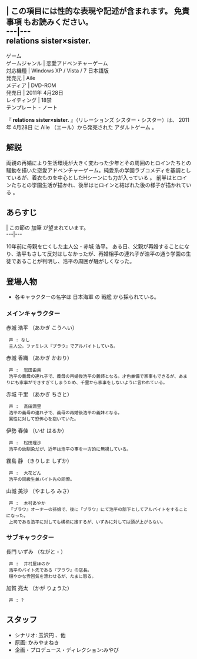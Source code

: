 |  この項目には性的な表現や記述が含まれます。  免責事項  もお読みください。  
---|---  
relations sister×sister.  
---  
ゲーム  
ゲームジャンル  |  恋愛アドベンチャーゲーム   
対応機種  |  Windows XP  /  Vista  /  7  日本語版   
発売元  |  Aile   
メディア  |  DVD-ROM   
発売日  |  2011年  4月28日   
レイティング  |  18禁   
テンプレート  \-  ノート  
  
『 **relations sister×sister.** 』（リレーションズ シスター・シスター）は、  2011年  4月28日  に  Aile
（エール）から発売された  アダルトゲーム  。

##  解説  

両親の再婚により生活環境が大きく変わった少年とその周囲のヒロインたちとの騒動を描いた恋愛アドベンチャーゲーム。純愛系の学園ラブコメディを基調としているが、着衣ものを中心としたHシーンにも力が入っている
  。 前半はヒロインたちとの学園生活が描かれ、後半はヒロインと結ばれた後の様子が描かれている    。

##  あらすじ  

|  この節の  加筆  が望まれています。  
---|---  
  
10年前に母親を亡くした主人公・赤城 浩平。
ある日、父親が再婚することになり、浩平もさして反対はしなかったが、再婚相手の連れ子が浩平の通う学園の生徒であることが判明し、浩平の周囲が騒がしくなった。

##  登場人物  

  * 各キャラクターの名字は  日本海軍  の  戦艦  から採られている。 

###  メインキャラクター  

赤城 浩平 （あかぎ こうへい）

     声 : なし 
     主人公。ファミレス『ブラウ』でアルバイトしている。 
赤城 香織 （あかぎ かおり）

     声 :  岩田由貴 
     浩平の義母の連れ子で、義母の再婚後浩平の義姉となる。才色兼備で家事もできるが、あまりにも家事ができすぎてしまうため、千里から家事をしないように言われている。 
赤城 千里 （あかぎ ちさと）

     声 :  高田潤里 
     浩平の義母の連れ子で、義母の再婚後浩平の義妹となる。 
     異性に対して恐怖心を抱いていた。 
伊勢 春佳 （いせ はるか）

     声 :  松田理沙 
     浩平の幼馴染だが、近年は浩平の事を一方的に無視している。 
霧島 静 （きりしま しずか）

     声 :  大花どん 
     浩平の同級生兼バイト先の同僚。 
山城 美沙 （やましろ みさ）

     声 :  木村あやか 
     『ブラウ』オーナーの孫娘で、後に『ブラウ』にて浩平の部下としてアルバイトをすることになった。 
     上司である浩平に対しても横柄に接するが、いずみに対しては頭が上がらない。 

###  サブキャラクター  

長門 いずみ （ながと - ）

     声 :  井村屋ほのか 
     浩平のバイト先である『ブラウ』の店長。 
     穏やかな雰囲気を漂わせるが、たまに怒る。 
加賀 亮太 （かが りょうた）

     声 : ? 
    

##  スタッフ  

  * シナリオ:  玉沢円  、他 
  * 原画:  かみやまねき 
  * 企画・プロデュース・ディレクション:みやび 


